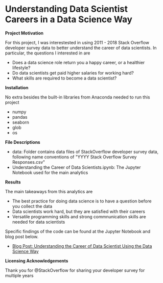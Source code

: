 # Understanding Data Scientist Careers in a Data Science Way

**Project Motivation**

For this project, I was interestested in using 2011 - 2018 Stack Overflow developer survey data to better understand the career of data scientists. In particular, the questions I interested in are

* Does a data science role return you a happy career, or a healthier lifestyle?
* Do data scientists get paid higher salaries for working hard?
* What skills are required to become a data scientist?

**Installation**

No extra besides the built-in libraries from Anaconda needed to run this project

* numpy
* pandas
* seaborn
* glob
* os

**File Descriptions**

* data: Folder contains data files of StackOverflow developer survey data, following name conventions of "YYYY Stack Overflow Survey Responses.csv"
* Understanding the Career of Data Scientists.ipynb: The Jupyter Notebook used for the main analytics

**Results**

The main takeaways from this analytics are

* The best practice for doing data science is to have a question before you collect the data
* Data scientists work hard, but they are satisfied with their careers
* Versatile programming skills and strong commnunication skills are needed for data scientists

Specific findings of the code can be found at the Jupyter Notebook and blog post below.


* [Blog Post: Understanding the Career of Data Scientist Using the Data Science Way](https://medium.com/@mukulaggarwal55/understanding-the-career-of-data-scientists-in-a-data-science-way-2c8773938f16?sk=9f67f164fa58c745feed7079ff08622a)

**Licensing Acknowledgements**

Thank you for @StackOverflow for sharing your developer survey for multiple years
